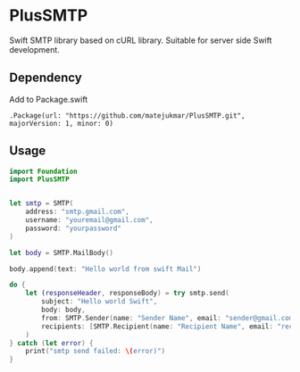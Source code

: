 # PlusSMTP
Swift SMTP library based on cURL library. Suitable for server side Swift development.

## Dependency
Add to Package.swift
```
.Package(url: "https://github.com/matejukmar/PlusSMTP.git", majorVersion: 1, minor: 0)
```

## Usage

```swift
import Foundation
import PlusSMTP


let smtp = SMTP(
    address: "smtp.gmail.com",
    username: "youremail@gmail.com",
    password: "yourpassword"
)

let body = SMTP.MailBody()

body.append(text: "Hello world from swift Mail")

do {
    let (responseHeader, responseBody) = try smtp.send(
        subject: "Hello world Swift",
        body: body,
        from: SMTP.Sender(name: "Sender Name", email: "sender@gmail.com"),
        recipients: [SMTP.Recipient(name: "Recipient Name", email: "recipient@me.com", type: .to)]
    )
} catch (let error) {
    print("smtp send failed: \(error)")
}
```
